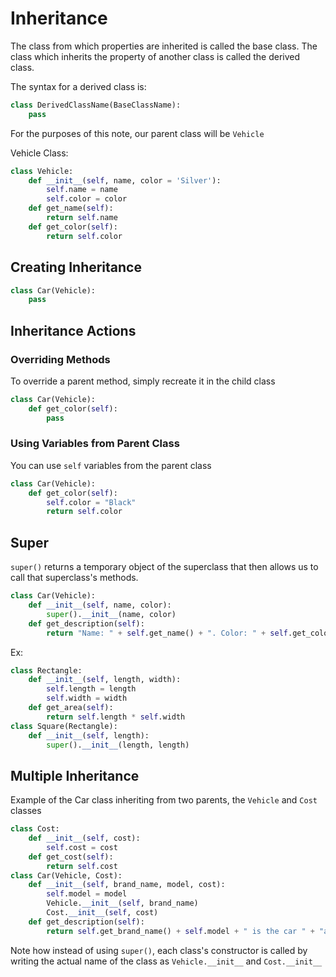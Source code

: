 # Inheritance

The class from which properties are inherited is called the base class. The class which inherits the property of another class is called the derived class.

The syntax for a derived class is:

```python
class DerivedClassName(BaseClassName):
    pass
```

For the purposes of this note, our parent class will be `Vehicle`

Vehicle Class:

```python
class Vehicle:
    def __init__(self, name, color = 'Silver'):
        self.name = name
        self.color = color
	def get_name(self):
        return self.name
    def get_color(self):
        return self.color
```

## Creating Inheritance

```python
class Car(Vehicle):
    pass
```

## Inheritance Actions

### Overriding Methods

To override a parent method, simply recreate it in the child class

```python
class Car(Vehicle):
    def get_color(self):
        pass
```

### Using Variables from Parent Class

You can use `self` variables from the parent class

```python
class Car(Vehicle):
    def get_color(self):
        self.color = "Black"
        return self.color
```

## Super

`super()` returns a temporary object of the superclass that then allows us to call that superclass's methods.

```python
class Car(Vehicle):
    def __init__(self, name, color):
        super().__init__(name, color)
	def get_description(self):
        return "Name: " + self.get_name() + ". Color: " + self.get_color()
```

Ex:

```python
class Rectangle:
    def __init__(self, length, width):
        self.length = length
        self.width = width
	def get_area(self):
        return self.length * self.width
class Square(Rectangle):
    def __init__(self, length):
        super().__init__(length, length)
```

## Multiple Inheritance

Example of the Car class inheriting from two parents, the `Vehicle` and `Cost` classes

```python
class Cost:		
    def __init__(self, cost):
        self.cost = cost
    def get_cost(self):
        return self.cost
class Car(Vehicle, Cost):
    def __init__(self, brand_name, model, cost): 
        self.model = model 
        Vehicle.__init__(self, brand_name) 
        Cost.__init__(self, cost) 
    def get_description(self):
        return self.get_brand_name() + self.model + " is the car " + "and it's cost is " + self.get_cost()
```

Note how instead of using `super()`, each class's constructor is called by writing the actual name of the class as `Vehicle.__init__` and `Cost.__init__`